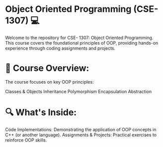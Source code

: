 # Object Oriented Programming (CSE- 1307) 💻
Welcome to the repository for CSE- 1307: Object Oriented Programming. This course covers the foundational principles of OOP, providing hands-on experience through coding assignments and projects.

# 📘 Course Overview:
The course focuses on key OOP principles:

Classes & Objects
Inheritance
Polymorphism
Encapsulation
Abstraction

# 🔍 What's Inside:
Code Implementations: Demonstrating the application of OOP concepts in C++ (or another language).
Assignments & Projects: Practical exercises to reinforce OOP skills.
